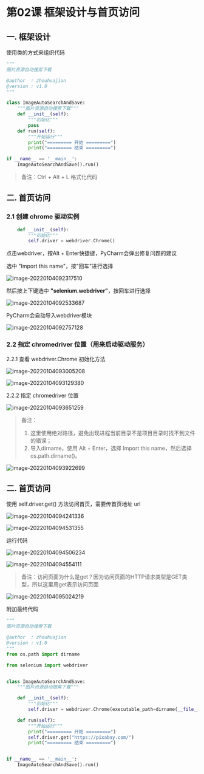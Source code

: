 # 第02课 框架设计与首页访问

## 一. 框架设计

使用类的方式来组织代码

```python
"""
图片资源自动搜索下载

@author  : zhouhuajian
@version : v1.0
"""

class ImageAutoSearchAndSave:
    """图片资源自动搜索下载"""
    def __init__(self):
        """初始化"""
        pass
    def run(self):
        """开始运行"""
        print("========= 开始 =========")
        print("========= 结束 =========")

if __name__ == '__main__':
    ImageAutoSearchAndSave().run()
```

> 备注：Ctrl + Alt + L 格式化代码

## 二. 首页访问

### 2.1 创建 chrome 驱动实例

```python
    def __init__(self):
        """初始化"""
        self.driver = webdriver.Chrome()
```

点击webdriver，按Alt + Enter快捷键，PyCharm会弹出修复问题的建议

选中 "Import this name"，按"回车"进行选择

![image-20220104092317510](image/image-20220104092317510.png)

然后按上下键选中 **"selenium.webdriver"**，按回车进行选择

![image-20220104092533687](image/image-20220104092533687.png)

PyCharm会自动导入webdriver模块

![image-20220104092757128](image/image-20220104092757128.png)

### 2.2 指定 chromedriver 位置（用来启动驱动服务）

2.2.1 查看 webdriver.Chrome 初始化方法

![image-20220104093005208](image/image-20220104093005208.png)

![image-20220104093129380](image/image-20220104093129380.png)

2.2.2 指定 chromedriver 位置

![image-20220104093651259](image/image-20220104093651259.png)

> 备注：
>
> 1. 这里使用绝对路径，避免出现进程当前目录不是项目目录时找不到文件的错误；
> 2. 导入dirname，使用 Alt + Enter，选择 Import this name，然后选择 os.path.dirname()。

![image-20220104093922699](image/image-20220104093922699.png)

## 二. 首页访问

使用 self.driver.get() 方法访问首页，需要传首页地址 url

![image-20220104094241336](image/image-20220104094241336.png)

![image-20220104094531355](image/image-20220104094531355.png)

运行代码

![image-20220104094506234](image/image-20220104094506234.png)

![image-20220104094554111](image/image-20220104094554111.png)

> 备注：访问页面为什么是get？因为访问页面的HTTP请求类型是GET类型，所以这里用get表示访问页面

![image-20220104095024219](image/image-20220104095024219.png)

附加最终代码

```python
"""
图片资源自动搜索下载

@author  : zhouhuajian
@version : v1.0
"""
from os.path import dirname

from selenium import webdriver


class ImageAutoSearchAndSave:
    """图片资源自动搜索下载"""

    def __init__(self):
        """初始化"""
        self.driver = webdriver.Chrome(executable_path=dirname(__file__) + '/chromedriver.exe')

    def run(self):
        """开始运行"""
        print("========= 开始 =========")
        self.driver.get("https://pixabay.com/")
        print("========= 结束 =========")


if __name__ == '__main__':
    ImageAutoSearchAndSave().run()

```



